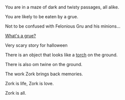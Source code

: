 You are in a maze of dark and twisty passages, all alike.

You are likely to be eaten by a grue.

Not to be confused with Felonious Gru and his minions...

[What's a grue?](../grue/grue.md)

Very scary story for halloween

There is an object that looks like a [torch](../torch/torch.md) on the ground.

There is also om twine on the ground.

The work Zork brings back memories.

Zork is life, Zork is love.

Zork is all.